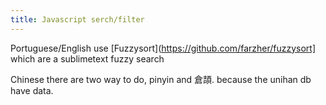 ```yaml
---
title: Javascript serch/filter
---
```


  Portuguese/English use [Fuzzysort](https://github.com/farzher/fuzzysort] which are a sublimetext fuzzy search
                                     
  Chinese there are two way to do, pinyin and 倉頡. because the unihan db have data.
